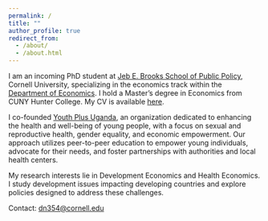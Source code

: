 ```yaml
---
permalink: /
title: ""
author_profile: true
redirect_from: 
  - /about/
  - /about.html
---
```



I am an incoming PhD student at [Jeb E. Brooks School of Public Policy](https://publicpolicy.cornell.edu/), Cornell University, specializing in the economics track within the [Department of Economics](https://economics.cornell.edu/). I hold a Master’s degree in Economics from CUNY Hunter College.  My CV is available [here](https://deborahnakkungu.github.io/files/Deborah_CV.pdf).

I co-founded [Youth Plus Uganda](https://ypec.netlify.app/), an organization dedicated to enhancing the health and well-being of young people, with a focus on sexual and reproductive health, gender equality, and economic empowerment. Our approach utilizes peer-to-peer education to empower young individuals, advocate for their needs, and foster partnerships with authorities and local health centers.

My research interests lie in Development Economics and Health Economics. I study development issues impacting developing countries and explore policies designed to address these challenges.

 Contact: <a href="mailto:dn354@cornell.edu" >dn354@cornell.edu</a>
